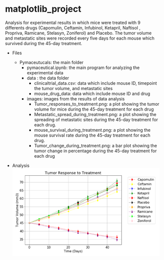 # matplotlib_project
Analysis for experimental results in which mice were treated with 9 differents drugs (Capomulin, Ceftamin, Infubinol, Ketapril, Naftisol , Propriva, Ramicane, Stelasyn, Zoniferol) and Placebo. The tumor volume and metastatic sites were recorded every five days for each mouse which survived during the 45-day treatment.

* Files
  * Pymaceutucals: the main folder
     * pymaceutical.ipynb: the main program for analyzing the experimental data
     * data : the data folder
        * clinicaltrial_data.csv: data which include mouse ID, timepoint the tumor volume, and metastatic sites 
        * mouse_drug_data: data which include mouse ID and drug
     * images: images from the results of data analysis
        * Tumor_responses_to_treatment.png: a plot showing the tumor volume for mice during the 45-day treatment for each drug
        * Metastatic_spread_during_treatment.png: a plot showing the spreading of metastatic sites during the 45-day treatment for each drug.
        * mouse_survival_during_treatment.png: a plot showing the mouse survival rate during the 45-day treatment for each drug.
        * Tumor_change_during_treatment.png: a bar plot showing the tumor change in percentage during the 45-day treatment for each drug

* Analysis
![](Pymaceuticals/images/Tumor_responses_to_treatment.png)

